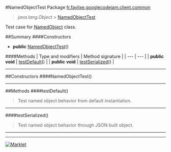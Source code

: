 #NamedObjectTest
Package <a href="README.md"> fr.faylixe.googlecodejam.client.common</a><br>

> *java.lang.Object* > <a href="NamedObjectTest.md"> NamedObjectTest</a>

Test case for <a href="NamedObject.md"> NamedObject</a> class.

##Summary
####Constructors
* **public** <a href="#namedobjecttest"> NamedObjectTest</a>()

####Methods
| Type and modifiers | Method signature |
| --- | --- |
| **public** **void** | <a href="#testdefault"> testDefault</a>() |
| **public** **void** | <a href="#testserialized"> testSerialized</a>() |

---


##Constructors
####NamedObjectTest()
> 


---


##Methods
####testDefault()
> Test named object behavior from default instantiation.


---

####testSerialized()
> Test named object behavior through JSON built object.


---

---

[![Marklet](https://img.shields.io/badge/Generated%20by-Marklet-green.svg)](https://github.com/Faylixe/marklet)